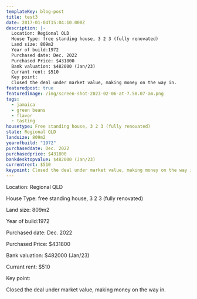 ```yaml
---
templateKey: blog-post
title: test3
date: 2017-01-04T15:04:10.000Z
description: |-
  Location: Regional QLD
  House Type: free standing house, 3 2 3 (fully renovated)
  Land size: 809m2
  Year of build:1972
  Purchased date: Dec. 2022
  Purchased Price: $431800
  Bank valuation: $482000 (Jan/23)
  Currant rent: $510
  Key point:
  Closed the deal under market value, making money on the way in.
featuredpost: true
featuredimage: /img/screen-shot-2023-02-06-at-7.58.07-am.png
tags:
  - jamaica
  - green beans
  - flavor
  - tasting
housetype: Free standing house, 3 2 3 (fully renovated)
state: Regional QLD
landsize: 809m2
yearofbuild: "1972"
purchaseddate: Dec. 2022
purchasedprice: $431800
bankdesktopvalue: $482000 (Jan/23)
currentrent: $510
keypoint: Closed the deal under market value, making money on the way in.
---
```

Location: Regional QLD

House Type: free standing house, 3 2 3 (fully renovated)

Land size: 809m2

Year of build:1972

Purchased date: Dec. 2022

Purchased Price: $431800

Bank valuation: $482000 (Jan/23)

Currant rent: $510

Key point:

Closed the deal under market value, making money on the way in.